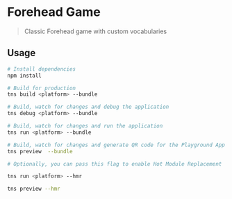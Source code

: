 # Forehead Game

> Classic Forehead game with custom vocabularies

## Usage

``` bash
# Install dependencies
npm install

# Build for production
tns build <platform> --bundle

# Build, watch for changes and debug the application
tns debug <platform> --bundle

# Build, watch for changes and run the application
tns run <platform> --bundle

# Build, watch for changes and generate QR code for the Playground App
tns preview  --bundle

# Optionally, you can pass this flag to enable Hot Module Replacement

tns run <platform> --hmr 

tns preview --hmr

```